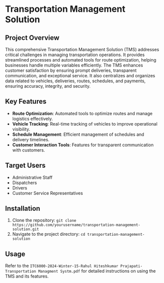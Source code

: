 # Transportation Management Solution

## Project Overview

This comprehensive Transportation Management Solution (TMS) addresses critical challenges in managing transportation operations. It provides streamlined processes and automated tools for route optimization, helping businesses handle multiple variables efficiently. The TMS enhances customer satisfaction by ensuring prompt deliveries, transparent communication, and exceptional service. It also centralizes and organizes data related to vehicles, deliveries, routes, schedules, and payments, ensuring accuracy, integrity, and security.

## Key Features

- **Route Optimization**: Automated tools to optimize routes and manage logistics effectively.
- **Vehicle Tracking**: Real-time tracking of vehicles to improve operational visibility.
- **Schedule Management**: Efficient management of schedules and delivery timelines.
- **Customer Interaction Tools**: Features for transparent communication with customers.

## Target Users

- Administrative Staff
- Dispatchers
- Drivers
- Customer Service Representatives

## Installation

1. Clone the repository: `git clone https://github.com/yourusername/transportation-management-solution.git`
2. Navigate to the project directory: `cd transportation-management-solution`

## Usage

Refer to the `ITC6000-2024-Winter-15-Rahul Hiteshkumar Prajapati-Transportation Managment Systm.pdf` for detailed instructions on using the TMS and its features.
